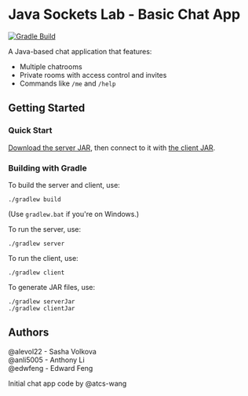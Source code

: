 # Java Sockets Lab - Basic Chat App

[![Gradle Build](https://github.com/edwfeng/basic-chat-app/actions/workflows/gradle.yml/badge.svg)](https://github.com/edwfeng/basic-chat-app/actions/workflows/gradle.yml)

A Java-based chat application that features:
* Multiple chatrooms
* Private rooms with access control and invites
* Commands like `/me` and `/help`

## Getting Started

### Quick Start

[Download the server JAR](https://github.com/edwfeng/basic-chat-app/suites/4124396306/artifacts/105506688), then connect to it with [the client JAR](https://github.com/edwfeng/basic-chat-app/suites/4124396306/artifacts/105506687).

### Building with Gradle

To build the server and client, use:

```
./gradlew build
```

(Use `gradlew.bat` if you're on Windows.)

To run the server, use:

```
./gradlew server
```

To run the client, use:

```
./gradlew client
```

To generate JAR files, use:

```
./gradlew serverJar
./gradlew clientJar
```

## Authors

@alevol22 - Sasha Volkova\
@anli5005 - Anthony Li\
@edwfeng - Edward Feng

Initial chat app code by @atcs-wang
